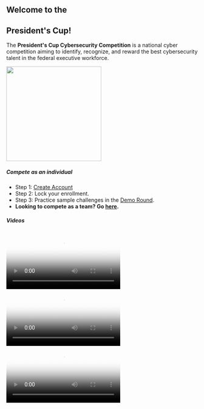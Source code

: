 <div class="text-center">
      <div class="card p-0">
            <div class="card-body py-0">
                <div class="row">
                    <div class="col text-left">
                        <h2 class="text-uppercase pt-4">Welcome to the</h3>
                        <h2><strong class="text-uppercase">President's Cup!</strong></h3>
                        <p class="lead">The <strong>President's Cup Cybersecurity Competition</strong> is a national cyber competition aiming to identify, recognize, and reward the best cybersecurity talent in the federal executive workforce.</p>
                    </div>
                    <div class="col px-0">
                        <img height="250px" src="https://files-presidentscup.cisa.gov/img/pc_eagle_glitch.gif" />
                    </div>
                </div>
            </div>
        </div>
</div>
<div class="row">
    <div class="col-12 col-lg-6">
    <h5><strong>Compete as an individual</strong></h5>
    <ul class="list-unstyled">
        <li class="pb-2">Step 1: <a href="https://id-presidentscup.cisa.gov/account/register?returnUrl=https%3A%2F%2Fsolo-presidentscup.cisa.gov" class="btn btn-md btn-success-alt text-uppercase m-2">Create Account</a></li>
        <li class="pb-2">Step 2: Lock your enrollment.</li>
        <li class="pb-2">Step 3: Practice sample challenges in the <a href="https://solo-presidentscup.cisa.gov/home/board/2da89883a896847541e82c8e1a2daea7ad18dfe1">Demo Round</a>.</li>
        <li><strong>Looking to compete as a team? Go <a href="https://team-presidentscup.cisa.gov">here</a>.</strong></li>
    </ul>
    </div>
    <div class="col-12 col-lg-6">
      <h5><strong>Videos</strong></h5>
              <div class="embed-responsive embed-responsive-16by9 mb-2">
            <video class="embed-responsive-item" controls poster="https://files-presidentscup.cisa.gov/img/8hour.jpg">
                <source src="https://files-presidentscup.cisa.gov/img/20_0919_PC_8Hour.mp4" type="video/mp4">
            </video>
        </div>
        <div class="embed-responsive embed-responsive-16by9 mb-2">
            <video class="embed-responsive-item" controls poster="https://files-presidentscup.cisa.gov/img/login.jpg">
                <source src="https://files-presidentscup.cisa.gov/img/login.mp4" type="video/mp4">
            </video>
        </div>
                <div class="embed-responsive embed-responsive-16by9">
            <video class="embed-responsive-item" controls poster="https://files-presidentscup.cisa.gov/img/overview.jpg">
                <source src="https://files-presidentscup.cisa.gov/img/overview.mp4" type="video/mp4">
            </video>
        </div>
    </div>
</div>
